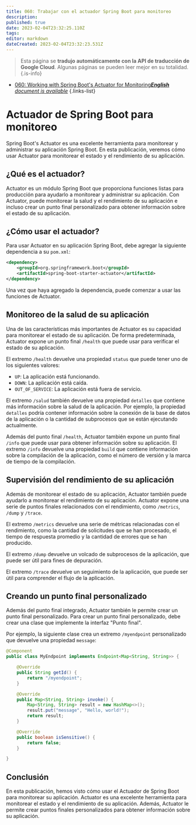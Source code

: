 ```yaml
---
title: 060: Trabajar con el actuador Spring Boot para monitoreo
description: 
published: true
date: 2023-02-04T23:32:25.110Z
tags: 
editor: markdown
dateCreated: 2023-02-04T23:32:23.531Z
---
```


> Esta página se **tradujo automáticamente con la API de traducción de Google Cloud**.
Algunas páginas se pueden leer mejor en su totalidad.{.is-info}



- [060: Working with Spring Boot's Actuator for Monitoring***English** document is available*](/en/Knowledge-base/Spring-Boot/Learning/060-working-with-spring-boot-s-actuator-for-monitoring)
{.links-list}


# Actuador de Spring Boot para monitoreo

Spring Boot's Actuator es una excelente herramienta para monitorear y administrar su aplicación Spring Boot. En esta publicación, veremos cómo usar Actuator para monitorear el estado y el rendimiento de su aplicación.

## ¿Qué es el actuador?

Actuator es un módulo Spring Boot que proporciona funciones listas para producción para ayudarlo a monitorear y administrar su aplicación. Con Actuator, puede monitorear la salud y el rendimiento de su aplicación e incluso crear un punto final personalizado para obtener información sobre el estado de su aplicación.

## ¿Cómo usar el actuador?

Para usar Actuator en su aplicación Spring Boot, debe agregar la siguiente dependencia a su `pom.xml`:

```xml
<dependency>
    <groupId>org.springframework.boot</groupId>
    <artifactId>spring-boot-starter-actuator</artifactId>
</dependency>
```

Una vez que haya agregado la dependencia, puede comenzar a usar las funciones de Actuator.

## Monitoreo de la salud de su aplicación

Una de las características más importantes de Actuator es su capacidad para monitorear el estado de su aplicación. De forma predeterminada, Actuator expone un punto final `/health` que puede usar para verificar el estado de su aplicación.

El extremo `/health` devuelve una propiedad `status` que puede tener uno de los siguientes valores:

- `UP`: La aplicación está funcionando.
- `DOWN`: La aplicación está caída.
- `OUT_OF_SERVICE`: La aplicación está fuera de servicio.

El extremo `/salud` también devuelve una propiedad `detalles` que contiene más información sobre la salud de la aplicación. Por ejemplo, la propiedad `detalles` podría contener información sobre la conexión de la base de datos de la aplicación o la cantidad de subprocesos que se están ejecutando actualmente.

Además del punto final `/health`, Actuator también expone un punto final `/info` que puede usar para obtener información sobre su aplicación. El extremo `/info` devuelve una propiedad `build` que contiene información sobre la compilación de la aplicación, como el número de versión y la marca de tiempo de la compilación.

## Supervisión del rendimiento de su aplicación

Además de monitorear el estado de su aplicación, Actuator también puede ayudarlo a monitorear el rendimiento de su aplicación. Actuator expone una serie de puntos finales relacionados con el rendimiento, como `/metrics`, `/dump` y `/trace`.

El extremo `/metrics` devuelve una serie de métricas relacionadas con el rendimiento, como la cantidad de solicitudes que se han procesado, el tiempo de respuesta promedio y la cantidad de errores que se han producido.

El extremo `/dump` devuelve un volcado de subprocesos de la aplicación, que puede ser útil para fines de depuración.

El extremo `/trace` devuelve un seguimiento de la aplicación, que puede ser útil para comprender el flujo de la aplicación.

## Creando un punto final personalizado

Además del punto final integrado, Actuator también le permite crear un punto final personalizado. Para crear un punto final personalizado, debe crear una clase que implemente la interfaz "Punto final".

Por ejemplo, la siguiente clase crea un extremo `/myendpoint` personalizado que devuelve una propiedad `message`:

```java
@Component
public class MyEndpoint implements Endpoint<Map<String, String>> {

    @Override
    public String getId() {
        return "/myendpoint";
    }

    @Override
    public Map<String, String> invoke() {
        Map<String, String> result = new HashMap<>();
        result.put("message", "Hello, world!");
        return result;
    }

    @Override
    public boolean isSensitive() {
        return false;
    }

}
```

## Conclusión

En esta publicación, hemos visto cómo usar el Actuador de Spring Boot para monitorear su aplicación. Actuator es una excelente herramienta para monitorear el estado y el rendimiento de su aplicación. Además, Actuator le permite crear puntos finales personalizados para obtener información sobre su aplicación.